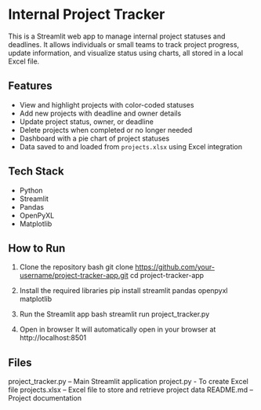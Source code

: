 # Internal Project Tracker

This is a Streamlit web app to manage internal project statuses and deadlines. It allows individuals or small teams to track project progress, update information, and visualize status using charts, all stored in a local Excel file.

## Features
-  View and highlight projects with color-coded statuses
-  Add new projects with deadline and owner details
-  Update project status, owner, or deadline
-  Delete projects when completed or no longer needed
-  Dashboard with a pie chart of project statuses
-  Data saved to and loaded from `projects.xlsx` using Excel integration

## Tech Stack
- Python
- Streamlit
- Pandas
- OpenPyXL
- Matplotlib

## How to Run

1. Clone the repository
bash
git clone https://github.com/your-username/project-tracker-app.git
cd project-tracker-app

2. Install the required libraries
pip install streamlit pandas openpyxl matplotlib

3. Run the Streamlit app
bash
streamlit run project_tracker.py

4. Open in browser
It will automatically open in your browser at http://localhost:8501

## Files
project_tracker.py – Main Streamlit application
project.py - To create Excel file
projects.xlsx – Excel file to store and retrieve project data
README.md – Project documentation
